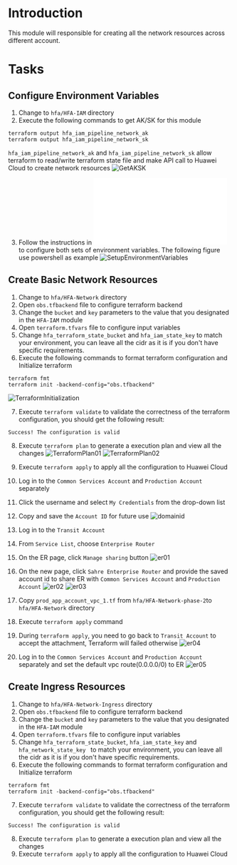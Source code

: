 # Introduction
This module will responsible for creating all the network resources across different account.

# Tasks
## Configure Environment Variables
1. Change to `hfa/HFA-IAM` directory
2. Execute the following commands to get AK/SK for this module
```
terraform output hfa_iam_pipeline_network_ak
terraform output hfa_iam_pipeline_network_sk
```
`hfa_iam_pipeline_network_ak` and `hfa_iam_pipeline_network_sk` allow terraform to read/write terraform state file and make API call to Huawei Cloud to create network resources
![GetAKSK](./images/network/001_network_aksk.png)

3. Follow the instructions in ![Loal Environment Setup](./03_Local_Env_Setup.md#configure-environment-variables) to configure both sets of environment variables.
The following figure use powershell as example
![SetupEnvironmentVariables](./images/network/001_network_aksk_01.png)

## Create Basic Network Resources
1. Change to  `hfa/HFA-Network` directory
2. Open `obs.tfbackend` file to configure terraform backend
3. Change the `bucket` and `key` parameters to the value that you designated in the `HFA-IAM` module
4. Open `terraform.tfvars` file to configure input variables
5. Change `hfa_terraform_state_bucket` and `hfa_iam_state_key` to match your environment, you can leave all the cidr as it is if you don't have specific requirements.
6. Execute the following commands to format terraform configuration and Initialize terraform
```
terraform fmt
terraform init -backend-config="obs.tfbackend"
```
![TerraformInitialization](./images/network/001_network_init.png)

7. Execute `terraform validate` to validate the correctness of the terraform configuration, you should get the following result:
```
Success! The configuration is valid
```

8. Execute `terraform plan` to generate a execution plan and view all the changes
![TerraformPlan01](./images/network/001_network_plan_01.png)
![TerraformPlan02](./images/network/001_network_plan_02.png)

9. Execute `terraform apply` to apply all the configuration to Huawei Cloud

10. Log in to the `Common Services Account` and `Production Account` separately
11. Click the username and select `My Credentials` from the drop-down list
12. Copy and save the `Account ID` for future use
![domainid](./images/network/002_network_share_01.png)
13. Log in to the `Transit Account`
14. From `Service List`, choose `Enterprise Router`
15. On the ER page, click `Manage sharing` button
![er01](./images/network/003_network_er_02.png)
16. On the new page, click `Sahre Enterprise Router` and provide the saved account id to share ER with `Common Services Account` and `Production Account`
![er02](./images/network/003_network_er_03.png)
![er03](./images/network/003_network_er_04.png)
17. Copy `prod_app_account_vpc_1.tf` from `hfa/HFA-Network-phase-2`to `hfa/HFA-Network` directory
18. Execute `terraform apply` command
19. During `terraform apply`, you need to go back to `Transit Account` to accept the attachment, Terraform will failed otherwise
![er04](./images/network/003_network_er_05.png)
20. Log in to the `Common Services Account` and `Production Account` separately and set the default vpc route(0.0.0.0/0) to ER 
![er05](./images/network/003_network_er_06.png)

## Create Ingress Resources
1. Change to  `hfa/HFA-Network-Ingress` directory
2. Open `obs.tfbackend` file to configure terraform backend
3. Change the `bucket` and `key` parameters to the value that you designated in the `HFA-IAM` module
4. Open `terraform.tfvars` file to configure input variables
5. Change `hfa_terraform_state_bucket`, `hfa_iam_state_key` and `hfa_network_state_key ` to match your environment, you can leave all the cidr as it is if you don't have specific requirements.
6. Execute the following commands to format terraform configuration and Initialize terraform
```
terraform fmt
terraform init -backend-config="obs.tfbackend"
```
7. Execute `terraform validate` to validate the correctness of the terraform configuration, you should get the following result:
```
Success! The configuration is valid
```

8. Execute `terraform plan` to generate a execution plan and view all the changes
9. Execute `terraform apply` to apply all the configuration to Huawei Cloud